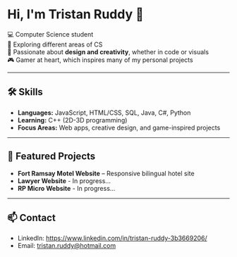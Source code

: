 # Hi, I'm Tristan Ruddy 👋

💻 Computer Science student  
🚀 Exploring different areas of CS  
🎨 Passionate about **design and creativity**, whether in code or visuals  
🎮 Gamer at heart, which inspires many of my personal projects

---

## 🛠 Skills
- **Languages:** JavaScript, HTML/CSS, SQL, Java, C#, Python 
- **Learning:** C++ (2D-3D programming)  
- **Focus Areas:**  Web apps, creative design, and game-inspired projects 

---

## 📌 Featured Projects  
- **Fort Ramsay Motel Website** – Responsive bilingual hotel site  
- **Lawyer Website** - In progress...
- **RP Micro Website** - In progress...

---

## 📫 Contact
- LinkedIn: https://www.linkedin.com/in/tristan-ruddy-3b3669206/
- Email: tristan.ruddy@hotmail.com
